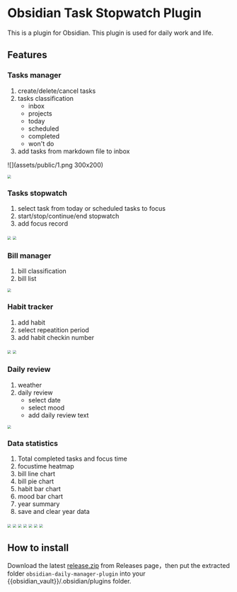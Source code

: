 # Obsidian Task Stopwatch Plugin

This is a plugin for Obsidian. This plugin is used for daily work and life.

## Features

### Tasks manager

1. create/delete/cancel tasks
2. tasks classification
   - inbox
   - projects
   - today
   - scheduled
   - completed
   - won't do
3. add tasks from markdown file to inbox

![](assets/public/1.png 300x200)

<img src="assets/public/1.png" style="zoom:50%">

### Tasks stopwatch

1. select task from today or scheduled tasks to focus
2. start/stop/continue/end stopwatch
3. add focus record

<img src="assets/public/2.png" style="zoom:50%">

<img src="assets/public/3.png" style="zoom:50%">

### Bill manager

1. bill classification
2. bill list

<img src="assets/public/4.png" style="zoom:50%">

### Habit tracker

1. add habit
2. select repeatition period
3. add habit checkin number 

<img src="assets/public/5.png" style="zoom:50%">

<img src="assets/public/6.png" style="zoom:50%">

### Daily review

1. weather
2. daily review
   - select date
   - select mood
   - add daily review text

<img src="assets/public/7.png" style="zoom:50%">

### Data statistics

1. Total completed tasks and focus time
2. focustime heatmap
3. bill line chart
4. bill pie chart
5. habit bar chart
6. mood bar chart
7. year summary
8. save and clear year data

<img src="assets/public/8.png" style="zoom:50%">

<img src="assets/public/9.png" style="zoom:50%">

<img src="assets/public/10.png" style="zoom:50%">

<img src="assets/public/11.png" style="zoom:50%">

<img src="assets/public/12.png" style="zoom:50%">

<img src="assets/public/13.png" style="zoom:50%">

<img src="assets/public/14.png" style="zoom:50%">


## How to install

Download the latest [release.zip](https://github.com/LeonZ1998/obsidian-daily-manager-plugin/releases/) from Releases page，then put the extracted folder `obsidian-daily-manager-plugin` into your {{obsidian_vault}}/.obsidian/plugins folder.
